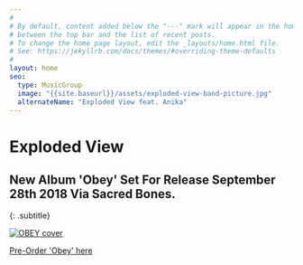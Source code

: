 ```yaml
---
#
# By default, content added below the "---" mark will appear in the home page
# between the top bar and the list of recent posts.
# To change the home page layout, edit the _layouts/home.html file.
# See: https://jekyllrb.com/docs/themes/#overriding-theme-defaults
#
layout: home
seo:
  type: MusicGroup
  image: "{{site.baseurl}}/assets/exploded-view-band-picture.jpg"
  alternateName: "Exploded View feat. Anika"
---
```


# Exploded View
## New Album 'Obey' Set For Release September 28th 2018 Via Sacred Bones.
{: .subtitle}

[![OBEY cover]({{site.baseurl}}/assets/obey_cover.jpg)](https://www.sacredbonesrecords.com/products/sbr209-exploded-view-obey)

<a class="btn btn-primary btn-lg buy" href="https://www.sacredbonesrecords.com/products/sbr209-exploded-view-obey">Pre-Order 'Obey' here</a>

<!-- [![Exploded view_NA_TOUR]({{site.baseurl}}/assets/sbr209-explodedview-northamerica2018-r3.jpg)](https://explodedview.info/tour-dates/) -->

<!-- ## Listen to New Single 'Raven Raven'
<iframe width="560" height="315" src="https://www.youtube.com/embed/Zl-1qPg8iuE" frameborder="0" allow="autoplay; encrypted-media" allowfullscreen></iframe> -->

<!-- ## US Tour This Fall 2018!

More details here:

<a href="https://www.facebook.com/explodedviewband/">facebook.com/explodedviewband</a>
 -->

